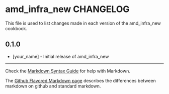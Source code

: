 amd_infra_new CHANGELOG
=======================

This file is used to list changes made in each version of the amd_infra_new cookbook.

0.1.0
-----
- [your_name] - Initial release of amd_infra_new

- - -
Check the [Markdown Syntax Guide](http://daringfireball.net/projects/markdown/syntax) for help with Markdown.

The [Github Flavored Markdown page](http://github.github.com/github-flavored-markdown/) describes the differences between markdown on github and standard markdown.
